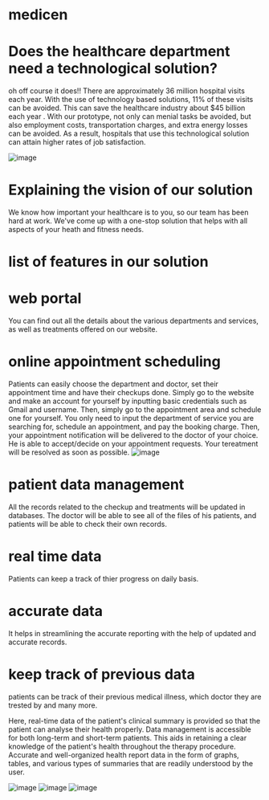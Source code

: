 # medicen
# Does the healthcare department need a technological solution?
oh off course it does!!
There are approximately 36 million hospital visits each year. With the use of technology based solutions, 11% of these visits can be avoided. This can save the healthcare industry about $45 billion each year . 
With our prototype, not only can menial tasks be avoided, but also employment costs, transportation charges, and extra energy losses can be avoided. As a result, hospitals that use this technological solution can attain higher rates of job satisfaction.

![image](https://user-images.githubusercontent.com/81528176/163020428-5a83beaf-ffaa-4da4-8823-b413ed7c837d.png)

# Explaining the vision of our solution
We know how important your healthcare is to you, so our team has been hard at work. We've come up with a one-stop solution that helps with all aspects of your heath and fitness needs.

# list of features in our solution
# web portal
You can find out all the details about the various departments and services, as well as treatments offered on our website.
# online appointment scheduling
Patients can easily choose the department and doctor, set their appointment time and have their checkups done. Simply go to the website and make an account for yourself by inputting basic credentials such as Gmail and username. Then, simply go to the appointment area and schedule one for yourself. You only need to input the department of service you are searching for, schedule an appointment, and pay the booking charge. Then, your appointment notification will be delivered to the doctor of your choice. He is able to accept/decide on your appointment requests. Your tereatment will be resolved as soon as possible.
![image](https://user-images.githubusercontent.com/81528176/163021789-5f76bef2-9efc-4403-b16b-038b36460393.png)

# patient data management
All the records related to the checkup and treatments will be updated in databases. The doctor will be able to see all of the files of his patients, and patients will be able to check their own records.
# real time data
Patients can keep a  track  of thier progress on daily basis.
# accurate  data
It helps in streamlining the accurate reporting with the help of updated and accurate records.
# keep  track of previous data 
patients can be track of their previous medical illness, which doctor they are trested by and many more.

Here, real-time data of the patient's clinical summary is provided so that the patient can analyse their health properly. Data management is accessible for both long-term and short-term patients. This aids in retaining a clear knowledge of the patient's health throughout the therapy procedure. Accurate and well-organized health report data in the form of graphs, tables, and various types of summaries that are readily understood by the user.  

![image](https://user-images.githubusercontent.com/81528176/163021707-656baf5f-05c5-458b-b76c-b89d84ff3b0e.png)
![image](https://user-images.githubusercontent.com/81528176/163022066-7b3d2abc-bbbf-4f4f-bcb1-69eacafa7df8.png)
![image](https://user-images.githubusercontent.com/81528176/163022173-380d6677-14b0-49bd-af1d-38619ffa8fc7.png)

